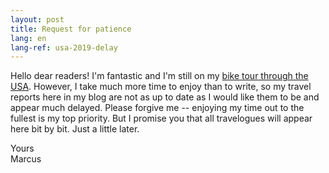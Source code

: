 ```yaml
---
layout: post
title: Request for patience
lang: en
lang-ref: usa-2019-delay
---
```


Hello dear readers! I'm fantastic and I'm still on my [bike tour through the USA](/en/2019/07/30/Sabbatical-2019-USA/). However, I take much more time to enjoy than to write, so my travel reports here in my blog are not as up to date as I would like them to be and appear much delayed. Please forgive me -- enjoying my time out to the fullest is my top priority. But I promise you that all travelogues will appear here bit by bit. Just a little later.

Yours  
Marcus
